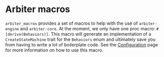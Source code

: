 # Arbiter macros
`arbiter_macros` provides a set of macros to help with the use of `arbiter-engine` and `arbiter-core`.
At the moment, we only have one proc macro: `#[derive(Behaviors)]`.
This macro will generate an implementation of a `CreateStateMachine` trait for the `Behaviors` enum and ultimately save you from having to write a lot of boilerplate code.
See the [Configuration](./arbiter_engine/configuration.md) page for more information on how to use this macro.